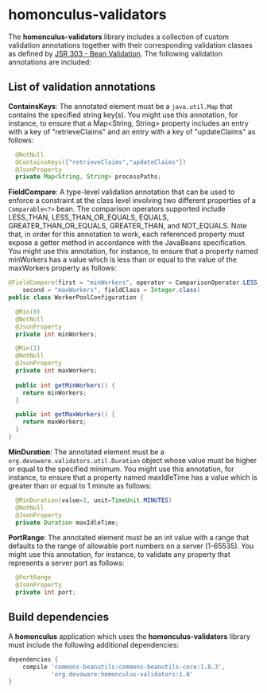 # homonculus-validators
The **homonculus-validators** library includes a collection of custom validation annotations together with their corresponding validation classes as
defined by [JSR 303 - Bean Validation](http://beanvalidation.org/1.0/spec/). The following validation annotations are included:

## List of validation annotations

**ContainsKeys**: The annotated element must be a ```java.util.Map``` that contains the specified string key(s).  You might use this
annotation, for instance, to ensure that a Map<String, String> property includes an entry with a key of "retrieveClaims" and an entry
with a key of "updateClaims" as follows:

```java
  @NotNull
  @ContainsKeys({"retrieveClaims","updateClaims"})
  @JsonProperty
  private Map<String, String> processPaths;
```

**FieldCompare**: A type-level validation annotation that can be used to enforce a constraint at the class level involving two different
properties of a ```Comparable<?>``` bean.  The comparison operators supported include LESS_THAN, LESS_THAN_OR_EQUALS, EQUALS, GREATER_THAN_OR_EQUALS,
GREATER_THAN, and NOT_EQUALS. Note that, in order for this annotation to work, each referenced property must expose a getter method in accordance
with the JavaBeans specification. You might use this annotation, for instance, to ensure that a property named minWorkers has a value
which is less than or equal to the value of the maxWorkers property as follows:

```java
@FieldCompare(first = "minWorkers", operator = ComparisonOperator.LESS_THAN_OR_EQUALS,
    second = "maxWorkers", fieldClass = Integer.class)
public class WorkerPoolConfiguration {

  @Min(0)
  @NotNull
  @JsonProperty
  private int minWorkers;

  @Min(1)
  @NotNull
  @JsonProperty
  private int maxWorkers;
  
  public int getMinWorkers() {
    return minWorkers;
  }

  public int getMaxWorkers() {
    return maxWorkers;
  }  
}
```

**MinDuration**: The annotated element must be a ```org.devoware.validators.util.Duration``` object whose value must be higher or 
equal to the specified minimum. You might use this annotation, for instance, to ensure that a property named maxIdleTime has a value
which is greater than or equal to 1 minute as follows:

```java
  @MinDuration(value=1, unit=TimeUnit.MINUTES)
  @NotNull
  @JsonProperty
  private Duration maxIdleTime;
```

**PortRange**: The annotated element must be an int value with a range that defaults to the range of allowable port numbers on a server
(1-65535).  You might use this annotation, for instance, to validate any property that represents a server port as follows:

```java
  @PortRange
  @JsonProperty
  private int port;
```
## Build dependencies
A **homonculus** application which uses the **homonculus-validators** library must include the following additional dependencies:
```groovy
dependencies {
    compile 'commons-beanutils:commons-beanutils-core:1.8.3',
            'org.devoware:homonculus-validators:1.0'
}
```
